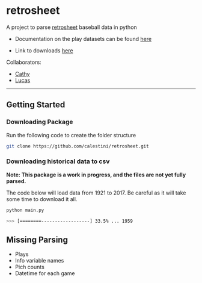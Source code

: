 # retrosheet

A project to parse [retrosheet](https://www.retrosheet.org) baseball data in python

 - Documentation on the play datasets can be found [here](https://www.retrosheet.org/datause.txt)

 - Link to downloads [here](https://www.retrosheet.org/game.htm)

Collaborators:
  - [Cathy](https://github.com/cathyhax)
  - [Lucas](https://github.com/calestini)

---

## Getting Started

### Downloading Package

Run the following code to create the folder structure
```bash
git clone https://github.com/calestini/retrosheet.git
```

### Downloading historical data to csv

**Note: This package is a work in progress, and the files are not yet fully parsed.**

The code below will load data from 1921 to 2017. Be careful as it will take some time to download it all.

```bash
python main.py

>>> [========------------------] 33.5% ... 1959
```

## Missing Parsing

  - Plays
  - Info variable names
  - Pich counts
  - Datetime for each game
